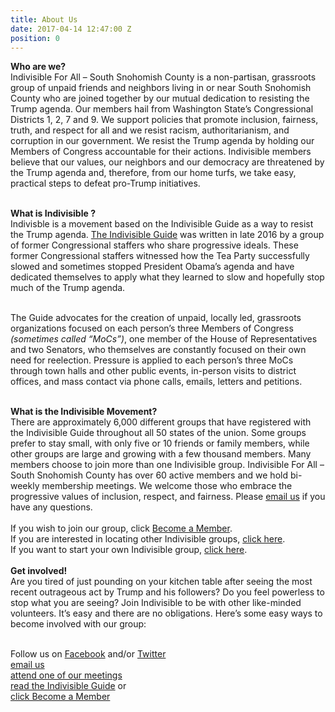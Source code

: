 ```yaml
---
title: About Us
date: 2017-04-14 12:47:00 Z
position: 0
---
```


<b>Who are we?</b><br>
Indivisible For All – South Snohomish County is a non-partisan, grassroots group of unpaid friends and neighbors living in or near South Snohomish County who are joined together by our mutual dedication to resisting the Trump agenda.  Our members hail from Washington State’s Congressional Districts 1, 2, 7 and 9.  We support policies that promote inclusion, fairness, truth, and respect for all and we resist racism, authoritarianism, and corruption in our government.   We resist the Trump agenda by holding our Members of Congress accountable for their actions.  Indivisible members believe that our values, our neighbors and our democracy are threatened by the Trump agenda and, therefore, from our home turfs, we take easy, practical steps to defeat pro-Trump initiatives. <br><br>

<b>What is Indivisible ?</b><br>
Indivisble is a movement based on the Indivisible Guide as a way to resist the Trump agenda.  <a href="https://www.indivisibleguide.com/">The Indivisible Guide</a> was written in late 2016 by a group of former Congressional staffers who share progressive ideals.  These former Congressional staffers witnessed how the Tea Party successfully slowed and sometimes stopped President Obama’s agenda and have dedicated themselves to apply what they learned to slow and hopefully stop much of the Trump agenda.<br><br>

The Guide advocates for the creation of unpaid, locally led, grassroots organizations focused on each person’s three Members of Congress <i>(sometimes called “MoCs”)</i>, one member of the House of Representatives and two Senators, who themselves are constantly focused on their own need for reelection.  Pressure is applied to each person’s three MoCs through town halls and other public events, in-person visits to district offices, and mass contact via phone calls, emails, letters and petitions.<br><br>

<b>What is the Indivisible Movement?</b><br>
There are approximately 6,000 different groups that have registered with the Indivisible Guide throughout all 50 states of the union.  Some groups prefer to stay small, with only five or 10 friends or family members, while other groups are large and growing with a few thousand members.  Many members choose to join more than one Indivisible group.  Indivisible For All – South Snohomish County has over 60 active members and we hold bi-weekly membership meetings.  We welcome those who embrace the progressive values of inclusion, respect, and fairness.  Please <a href="indivisible4all@gmail.com">email us</a> if you have any questions. <br><br> If you wish to join our group, click <a href="http://indivisiblesouthsnohomish.org/become-a-member.html">Become a Member</a>.<br>
If you are interested in locating other Indivisible groups, <a href="https://www.indivisibleguide.com/act-locally/">click here</a>.<br>
If you want to start your own Indivisible group, <a href="https://www.indivisibleguide.com/resources/online/group-leader-toolkit/#group-toolkit-header-intro">click here</a>.
<br><br>
<b>Get involved!</b><br>
Are you tired of just pounding on your kitchen table after seeing the most recent outrageous act by Trump and his followers?  Do you feel powerless to stop what you are seeing?  Join Indivisible to be with other like-minded volunteers.  It’s easy and there are no obligations.  Here’s some easy ways to become involved with our group:

<br>Follow us on <a href="https://www.facebook.com/groups/270954050003471/">Facebook</a> and/or <a href="https://twitter.com/Ind4AllSoSnoCo">Twitter</a><br>
<a href="indivisible4all@gmail.com">email us</a> <br>
<a href="http://indivisiblesouthsnohomish.org/calendar.html">attend one of our meetings</a><br>
<a href="https://www.indivisibleguide.com/guide/">read the Indivisible Guide</a> or<br>
<a href="http://indivisiblesouthsnohomish.org">click Become a Member</a>